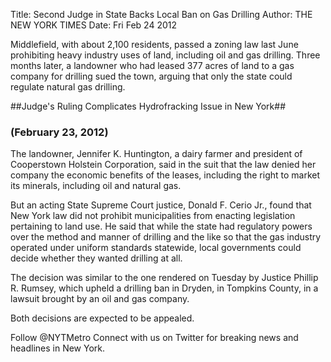 Title: Second Judge in State Backs Local Ban on Gas Drilling
Author: THE NEW YORK TIMES
Date: Fri Feb 24 2012

Middlefield, with about 2,100 residents, passed a zoning law last June
prohibiting heavy industry uses of land, including oil and gas drilling. Three
months later, a landowner who had leased 377 acres of land to a gas company for
drilling sued the town, arguing that only the state could regulate natural gas
drilling.

##Judge's Ruling Complicates Hydrofracking Issue in New York##
### (February 23, 2012) ###

The landowner, Jennifer K. Huntington, a dairy farmer and president of
Cooperstown Holstein Corporation, said in the suit that the law denied her
company the economic benefits of the leases, including the right to market
its minerals, including oil and natural gas.

But an acting State Supreme Court justice, Donald F. Cerio Jr., found that New
York law did not prohibit municipalities from enacting legislation pertaining
to land use. He said that while the state had regulatory powers over the method
and manner of drilling and the like so that the gas industry operated under
uniform standards statewide, local governments could decide whether they wanted
drilling at all.

The decision was similar to the one rendered on Tuesday by Justice Phillip R.
Rumsey, which upheld a drilling ban in Dryden, in Tompkins County, in a lawsuit
brought by an oil and gas company.

Both decisions are expected to be appealed.

Follow @NYTMetro
Connect with us on Twitter for breaking news and headlines in New York.
